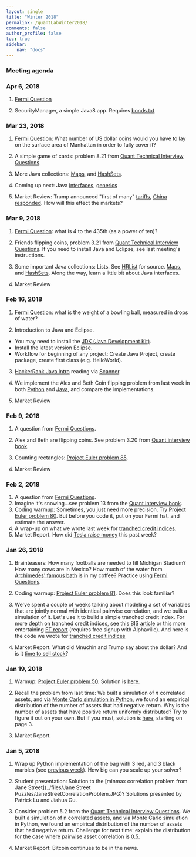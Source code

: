 ```yaml
---
layout: single
title: "Winter 2018"
permalink: /quantLabWinter2018/
comments: false
author_profile: false
toc: true
sidebar:
    nav: "docs"
---
```

### Meeting agenda

### Apr 6, 2018 

1. [Fermi Question](../fermi)

2. SecurityManager, a simple Java8 app. Requires [bonds.txt](../data/bonds.txt)


### Mar 23, 2018

1. [Fermi Question](../fermi): What number of US dollar coins would you have to lay on the surface area of Manhattan in order to fully cover it?

2. A simple game of cards: problem 8.21 from [Quant Technical Interview Questions](../files/quantTechnicalQuestions/quantTechnicalQuestions.pdf).

3. More Java collections: [Maps](https://www.hackerrank.com/challenges/phone-book/problem"), and [HashSets](https://www.hackerrank.com/challenges/java-hashset/problem).

4. Coming up next: Java [interfaces](https://www.hackerrank.com/challenges/java-interface/problem), [generics](https://www.hackerrank.com/challenges/java-generics/problem)

5. Market Review: Trump announced "first of many" [tariffs](https://www.bloomberg.com/news/articles/2018-03-22/keep-an-eye-on-these-assets-as-china-tariff-saga-unfolds), [China responded](https://www.bloomberg.com/news/articles/2018-03-22/trump-orders-50-billion-hit-on-china-goods-amid-trade-war-fears). How will this effect the markets?


### Mar 9, 2018

1. [Fermi Question](../fermi): what is 4 to the 435th (as a power of ten)?

2. Friends flipping coins, problem 3.21 from [Quant Technical Interview Questions](../files/quantTechnicalQuestions/quantTechnicalQuestions.pdf). If you need to install Java and Eclipse, see last meeting's instructions.

3. Some important Java collections: Lists. See [HRList](https://github.com/pbenson/Quant-java/tree/master/eclipse-workspace) for source. [Maps](https://www.hackerrank.com/challenges/phone-book/problem), and [HashSets](https://www.hackerrank.com/challenges/java-hashset/problem). Along the way, learn a little bit about Java interfaces.

4. Market Review


### Feb 16, 2018
1. [Fermi Question](../fermi): what is the weight of a bowling ball, measured in drops of water?

2. Introduction to Java and Eclipse.
- You may need to install the [JDK (Java Development Kit)](http://www.oracle.com/technetwork/java/javase/downloads/index.html).
- Install the latest version [Eclipse](https://eclipse.org/downloads/packages/eclipse-ide-java-developers/oxygen2).
- Workflow for beginning of any project: Create Java Project, create package, create first class (e.g. HelloWorld).

3. [HackerRank Java Intro](https://www.hackerrank.com/domains/java/java-introduction) reading via [Scanner](https://www.hackerrank.com/challenges/java-stdin-and-stdout-1/problem).

4. We implement the Alex and Beth Coin flipping problem from last week in both [Python](https://github.com/pbenson/Quant-python) and [Java](https://github.com/pbenson/Quant-java), and compare the implementations.

5. Market Review


### Feb 9, 2018

1. A question from [Fermi Questions](../fermi).

2. Alex and Beth are flipping coins. See problem 3.20 from [Quant interview book](../files/quantTechnicalQuestions/quantTechnicalQuestions.pdf).

3. Counting rectangles: [Project Euler problem 85](https://projecteuler.net/problem=85).

4. Market Review


### Feb 2, 2018
1. A question from [Fermi Questions](../fermi).
2. Imagine it's snowing...see problem 13 from the [Quant interview book](../files/quantTechnicalQuestions/quantTechnicalQuestions.pdf).
3. Coding warmup: Sometimes, you just need more precision. Try [Project Euler problem 80](https://projecteuler.net/problem=80). But before you code it, put on your Fermi hat, and estimate the answer.
4. A wrap-up on what we wrote last week for [tranched credit indices](https://github.com/pbenson/Quant-python/tree/master/CreditTranches).
5. Market Report. How did [Tesla raise money](https://www.bloomberg.com/news/articles/2018-01-31/when-it-comes-to-tesla-car-bonds-buyers-simply-can-t-get-enough) this past week?


### Jan 26, 2018

1. Brainteasers: How many footballs are needed to fill Michigan Stadium? How many cows are in Mexico? How much of the water from [Archimedes' famous bath](http://archimedespalimpsest.org/images/kaltoon/) is in my coffee? Practice using [Fermi Questions](../fermi).

2. Coding warmup: [Project Euler problem 81](https://projecteuler.net/problem=81). Does this look familiar?

3. We've spent a couple of weeks talking about modeling a set of variables that are jointly normal with identical pairwise correlation, and we built a simulation of it. Let's use it to build a simple tranched credit index. For more depth on tranched credit indices, see this [BIS article](https://www.bis.org/publ/qtrpdf/r_qt0503g.pdf) or this more entertaining [FT report](https://ftalphaville.ft.com/2012/05/16/1002861/recap-and-tranche-primer/) (requires free signup with Alphaville). And here is the code we wrote for [tranched credit indices](https://github.com/pbenson/Quant-python/tree/master/CreditTranches)

4. Market Report. What did Mnuchin and Trump say about the dollar? And is it [time to sell stock](https://www.bloomberg.com/news/articles/2018-01-26/biggest-sell-signal-for-stocks-since-2013-hit-with-record-inflow)?


### Jan 19, 2018

1. Warmup: [Project Euler problem 50](https://projecteuler.net/problem=50). Solution is [here](https://github.com/pbenson/Quant-python/tree/master/ProjectEuler).

2. Recall the problem from last time: We built a simulation of $n$ correlated assets, and via [Monte Carlo simulation in Python](https://github.com/pbenson/Quant-python/tree/master/SharedCorrelation), we found an empirical distribution of the number of assets that had negative return. Why is the number of assets that have positive return uniformly distributed? Try to figure it out on your own. But if you must, solution is [here](../files/Readings/risk_metrics_journal.pdf), starting on page 3.

3. Market Report.


### Jan 5, 2018

1. Wrap up Python implementation of the bag with 3 red, and 3 black marbles (see [previous week](../files/images/BlackRedMarbleSDP.JPG)). How big can you scale up your solver?

2. Student presentation: Solution to the [minmax correlation problem from Jane Street](../files/Jane Street Puzzles/JaneStreetCorrelationProblem.JPG)? Solutions presented by Patrick Lu and Jiahua Gu.

3. Consider problem 5.2 from the [Quant Technical Interview Questions](../files/quantTechnicalQuestions/quantTechnicalQuestions.pdf). We built a simulation of n correlated assets, and via Monte Carlo simulation in Python, we found an empirical distribution of the number of assets that had negative return. Challenge for next time: explain the distribution for the case where pairwise asset correlation is 0.5.

4. Market Report: Bitcoin continues to be in the news.
